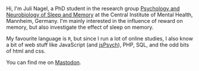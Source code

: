 
Hi, I'm Juli Nagel, a PhD student in the research group [Psychology and Neurobiology of Sleep and Memory](https://www.zi-mannheim.de/forschung/abteilungen-ags-institute/klinpsych/arbeitsgruppen-klinpsych/psych-neurobio-sleep-memory.html) 
at the Central Institute of Mental Health, Mannheim, Germany. 
I'm mainly interested in the influence of reward on memory, but also investigate the effect of sleep on memory.

My favourite language is `R`, but since I run a lot of online studies, I also know a bit of web stuff like JavaScript (and [jsPsych](https://www.jspsych.org/latest/)), PHP, SQL, and the odd bits of html and css.

You can find me on <a rel="me" href="https://fosstodon.org/@juli_nagel">Mastodon</a>.

<!---
einGlasRotwein/einGlasRotwein is a ✨ special ✨ repository because its `README.md` (this file) appears on your GitHub profile.
You can click the Preview link to take a look at your changes.
--->

